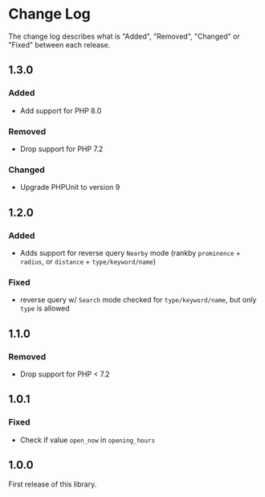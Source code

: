 # Change Log

The change log describes what is "Added", "Removed", "Changed" or "Fixed" between each release.

## 1.3.0

### Added

- Add support for PHP 8.0

### Removed

- Drop support for PHP 7.2

### Changed

- Upgrade PHPUnit to version 9

## 1.2.0

### Added

- Adds support for reverse query `Nearby` mode (rankby `prominence` + `radius`, or `distance` + `type/keyword/name`)

### Fixed

- reverse query w/ `Search` mode checked for `type/keyword/name`, but only `type` is allowed

## 1.1.0

### Removed

- Drop support for PHP < 7.2

## 1.0.1

### Fixed

- Check if value `open_now` in `opening_hours`

## 1.0.0

First release of this library.

